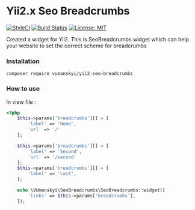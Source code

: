 # Yii2.x Seo Breadcrumbs 

[![StyleCI](https://github.styleci.io/repos/235655547/shield?branch=master)](https://github.styleci.io/repos/235655547)
[![Build Status](https://travis-ci.org/vumanskyi/yii2-seo-breadcrumbs.svg?branch=master)](https://travis-ci.org/vumanskyi/yii2-seo-breadcrumbs)
[![License: MIT](https://img.shields.io/badge/License-MIT-blue.svg)](https://github.com/vumanskyi/yii2-seo-breadcrumbs/blob/master/LICENSE)

Created a widget for Yii2. This is SeoBreadcrumbs widget which can help your website to set the correct scheme for breadcrumbs

### Installation

```
composer require vumanskyi/yii2-seo-breadcrumbs
```


### How to use

In view file :
```php
<?php
    $this->params['breadcrumbs'][] = [
        'label' => 'Home',
        'url' => '/'
    ];

    $this->params['breadcrumbs'][] = [
        'label' => 'Second',
        'url' => '/second'
    ];
    $this->params['breadcrumbs'][] = [
        'label' => 'Last',
    ];

    echo \VUmanskyi\SeoBreadcrumbs\SeoBreadcrumbs::widget([
        'links' => $this->params['breadcrumbs'],
    ]);
```


